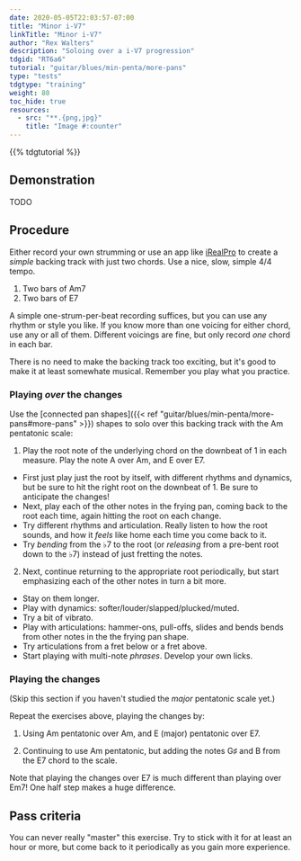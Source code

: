 ```yaml
---
date: 2020-05-05T22:03:57-07:00
title: "Minor i-V7"
linkTitle: "Minor i-V7"
author: "Rex Walters"
description: "Soloing over a i-V7 progression"
tdgid: "RT6a6"
tutorial: "guitar/blues/min-penta/more-pans"
type: "tests"
tdgtype: "training"
weight: 80
toc_hide: true
resources:
  - src: "**.{png,jpg}"
    title: "Image #:counter"
---
```


{{% tdgtutorial %}}

## Demonstration

TODO

## Procedure

Either record your own strumming or use an app like
[iRealPro](https://irealpro.com) to create a _simple_ backing track with just
two chords. Use a nice, slow, simple 4/4 tempo.

1. Two bars of Am7
2. Two bars of E7

A simple one-strum-per-beat recording suffices, but you can use any rhythm or
style you like. If you know more than one voicing for either chord, use any or all of
them. Different voicings are fine, but only record *one* chord in each bar.

There is no need to make the backing track too exciting, but it's good to make
it at least somewhate musical. Remember you play what you practice.

### Playing _over_ the changes

Use the [connected pan shapes]({{< ref
"guitar/blues/min-penta/more-pans#more-pans" >}}) shapes to solo over this
backing track with the Am pentatonic scale:

1. Play the root note of the underlying chord on the downbeat of 1 in each
   measure. Play the note A over Am, and E over E7.

  * First just play just the root by itself, with different rhythms and
    dynamics, but be sure to hit the right root on the downbeat of 1. Be sure to
    anticipate the changes!
  * Next, play each of the other notes in the frying pan, coming back to the
    root each time, again hitting the root on each change. 
  * Try different rhythms and articulation. Really listen to how the root
    sounds, and how it *feels* like home each time you come back to it.
  * Try *bending* from the &flat;7 to the root (or *releasing* from a pre-bent root down to
    the &flat;7) instead of just fretting the notes.

2. Next, continue returning to the appropriate root periodically, but start emphasizing each of the
   other notes in turn a bit more.

  * Stay on them longer.
  * Play with dynamics: softer/louder/slapped/plucked/muted.
  * Try a bit of vibrato.
  * Play with articulations: hammer-ons, pull-offs, slides and bends bends from other notes in the the frying pan shape.
  * Try articulations from a fret below or a fret above.
  * Start playing with multi-note *phrases*. Develop your own licks.


### Playing the changes

(Skip this section if you haven't studied the _major_ pentatonic scale yet.)

Repeat the exercises above, playing the changes by:

1. Using Am pentatonic over Am, and E (major) pentatonic over E7.

2. Continuing to use Am pentatonic, but adding the notes G&sharp; and B
   from the E7 chord to the scale.

Note that playing the changes over E7 is much different than playing over Em7!
One half step makes a huge difference.

## Pass criteria

You can never really "master" this exercise. Try to stick with it for at least
an hour or more, but come back to it periodically as you gain more experience.